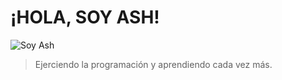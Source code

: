 # ¡HOLA, SOY ASH!

![Soy Ash](https://media0.giphy.com/media/qfridHRcLlMLMtWueu/giphy.gif)

> Ejerciendo la programación y aprendiendo cada vez más.
